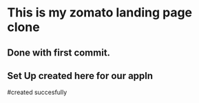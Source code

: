 # This is my zomato landing page clone

## Done with first commit.

## Set Up created here for our appln

#created succesfully
